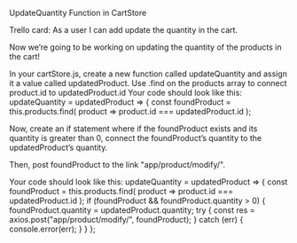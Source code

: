 UpdateQuantity Function in CartStore

Trello card: As a user I can add update the quantity in the cart.


Now we’re going to be working on updating the quantity of the products in the cart!

In your cartStore.js, create a new function called updateQuantity and assign it a value called updatedProduct.
Use .find on the products array to connect product.id to updatedProduct.id
Your code should look like this:
  updateQuantity = updatedProduct => {
    const foundProduct = this.products.find(
      product => product.id === updatedProduct.id
    );

Now, create an if statement where if the foundProduct exists and its quantity is greater than 0, connect the foundProduct’s quantity to the updatedProduct’s quantity.

Then, post foundProduct to the link "app/product/modify/".

Your code should look like this:
  updateQuantity = updatedProduct => {
    const foundProduct = this.products.find(
      product => product.id === updatedProduct.id
    );
    if (foundProduct && foundProduct.quantity > 0) {
      foundProduct.quantity = updatedProduct.quantity;
      try {
        const res = axios.post("app/product/modify/", foundProduct);
      } catch (err) {
        console.error(err);
      }
    }
  };

 

